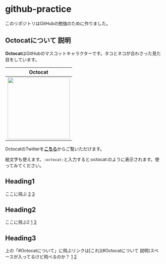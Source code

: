# github-practice

このリポジトリはGitHubの勉強のために作りました。

## Octocatについて 説明

**Octocat**はGitHubのマスコットキャラクターです。タコとネコが合わさった見た目をしています。

|Octocat|
|---|
|<img src="https://github.githubassets.com/images/modules/logos_page/Octocat.png" width=200>|

OctocatのTwitterを[**こちら**](https://twitter.com/monatheoctocat)からご覧いただけます。

絵文字も使えます。`:octocat:`と入力すると:octocat:のように表示されます。使ってみてください。

## Heading1
ここに飛ぶ
[2](#Heading2)
[3](#Heading3)

## Heading2
ここに飛ぶ2
[1](#Heading1)
[3](#Heading3)

## Heading3
上の「#Octocatについて」に飛ぶリンクは[これ](#Octocatについて 説明)スペースが入ってるけど飛べるのか？
[1](#Heading1)
[2](#Heading2)
